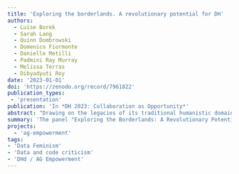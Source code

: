 ```yaml
---
title: 'Exploring the borderlands. A revolutionary potential for DH'
authors:
  - Luise Borek
  - Sarah Lang
  - Quinn Dombrowski
  - Domenico Fiormonte
  - Danielle Metilli
  - Padmini Ray Murray
  - Melissa Terras
  - Dibyadyuti Roy
date: '2023-01-01'
doi: 'https://zenodo.org/record/7961822'
publication_types:
 - 'presentation'
publication: 'In *DH 2023: Collaboration as Opportunity*'
abstract: "Drawing on the legacies of its traditional humanistic domains of origin, the Digital Humanities have inherited many of their structures - despite the DH’s self-understanding as “revolutionary”. At our panel we want to approach the theme of the conference (“Collaboration as Opportunity”, especially the call for “Revolutions”: https://dh2023.adho.org/?page_id=310) from an international, multimodal perspective, informed by the discourse about cultural criticism in DH. We would like to interrogate areas in the ‘borderlands’ (Earhart 2018) of the field as areas where the DH still have the potential for revolutions. In our panel, we hope to shed light on blind spots in the DH such as monolingualism (Fiormonte 2021), a heritage of colonialism (Risam 2019) and gender imbalance (Gao et al. 2022, 330), to name but a few. These issues concern not only our research data, as Daniele Metilli illustrates on the example of borders and absences in Hans Sloane’s collection, but also societal issues within the field itself, as Melissa Terras discusses: The DH’s self-perception as challenging power structures conflicts with the fact that the DH as field are part of the Academy and thus, inherit its structural problems such as precarious employment. Quinn Dombrowski presents the Saving Ukrainian Cultural Heritage Online (SUCHO) initiative in which volunteers assisted with web archiving Ukraine's cultural heritage sector and the balancing act involved, navigating between activism and listening to the needs of those affected. Dibyadyuti Roy and Domenico Fiormonte address the issue of broken promises with regard to the DH’s revolutionary potential and disillusionment with regard to decolonising the field. Padmini Ray Murray explores how design can realise the DH’s feminist and decolonial potential to democratise as well as promote real inclusivity and participation on a global scale."
summary: 'The panel "Exploring the Borderlands: A Revolutionary Potential for DH" was convened as part of the ADHO Digital Humanities Conference 2023 in Graz. The panel sought to interrogate and deconstruct the self-ascribed "revolutionary" ethos of Digital Humanities (DH), particularly in the context of the broader theme of the conference, "Collaboration as Opportunity," with a special focus on "Revolutions". Grounded in international, multimodal perspectives and informed by the discourse on cultural criticism in DH, the panelists examined the latent areas for revolution within 'borderlands' of the field (Earhart 2018).'
projects:
  - 'ag-empowerment'
tags:
- 'Data Feminism'
- 'Data and code criticism'
- 'DHd / AG Empowerment'
---
```

